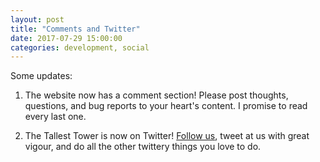 ```yaml
---
layout: post
title: "Comments and Twitter"
date: 2017-07-29 15:00:00
categories: development, social
---
```

Some updates:

1. The website now has a comment section! Please post thoughts, questions, and bug reports to your heart's content. I promise to read every last one.

2. The Tallest Tower is now on Twitter! [Follow us](https://twitter.com/tallesttower1), tweet at us with great vigour, and do all the other twittery things you love to do.
